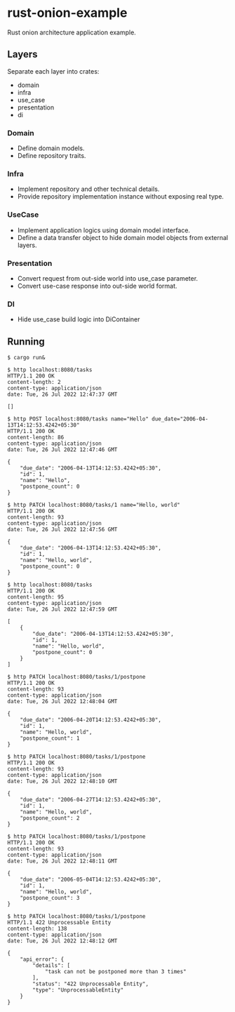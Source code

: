 # rust-onion-example

Rust onion architecture application example.

## Layers

Separate each layer into crates:

- domain
- infra
- use_case
- presentation
- di

### Domain

- Define domain models.
- Define repository traits.

### Infra

- Implement repository and other technical details.
- Provide repository implementation instance without exposing real type.

### UseCase

- Implement application logics using domain model interface.
- Define a data transfer object to hide domain model objects from external layers.

### Presentation

- Convert request from out-side world into use_case parameter.
- Convert use-case response into out-side world format.

### DI

- Hide use_case build logic into DiContainer

## Running

```shell
$ cargo run&

$ http localhost:8080/tasks
HTTP/1.1 200 OK
content-length: 2
content-type: application/json
date: Tue, 26 Jul 2022 12:47:37 GMT

[]

$ http POST localhost:8080/tasks name="Hello" due_date="2006-04-13T14:12:53.4242+05:30"
HTTP/1.1 200 OK
content-length: 86
content-type: application/json
date: Tue, 26 Jul 2022 12:47:46 GMT

{
    "due_date": "2006-04-13T14:12:53.4242+05:30",
    "id": 1,
    "name": "Hello",
    "postpone_count": 0
}

$ http PATCH localhost:8080/tasks/1 name="Hello, world"
HTTP/1.1 200 OK
content-length: 93
content-type: application/json
date: Tue, 26 Jul 2022 12:47:56 GMT

{
    "due_date": "2006-04-13T14:12:53.4242+05:30",
    "id": 1,
    "name": "Hello, world",
    "postpone_count": 0
}

$ http localhost:8080/tasks
HTTP/1.1 200 OK
content-length: 95
content-type: application/json
date: Tue, 26 Jul 2022 12:47:59 GMT

[
    {
        "due_date": "2006-04-13T14:12:53.4242+05:30",
        "id": 1,
        "name": "Hello, world",
        "postpone_count": 0
    }
]

$ http PATCH localhost:8080/tasks/1/postpone
HTTP/1.1 200 OK
content-length: 93
content-type: application/json
date: Tue, 26 Jul 2022 12:48:04 GMT

{
    "due_date": "2006-04-20T14:12:53.4242+05:30",
    "id": 1,
    "name": "Hello, world",
    "postpone_count": 1
}

$ http PATCH localhost:8080/tasks/1/postpone
HTTP/1.1 200 OK
content-length: 93
content-type: application/json
date: Tue, 26 Jul 2022 12:48:10 GMT

{
    "due_date": "2006-04-27T14:12:53.4242+05:30",
    "id": 1,
    "name": "Hello, world",
    "postpone_count": 2
}

$ http PATCH localhost:8080/tasks/1/postpone
HTTP/1.1 200 OK
content-length: 93
content-type: application/json
date: Tue, 26 Jul 2022 12:48:11 GMT

{
    "due_date": "2006-05-04T14:12:53.4242+05:30",
    "id": 1,
    "name": "Hello, world",
    "postpone_count": 3
}

$ http PATCH localhost:8080/tasks/1/postpone
HTTP/1.1 422 Unprocessable Entity
content-length: 138
content-type: application/json
date: Tue, 26 Jul 2022 12:48:12 GMT

{
    "api_error": {
        "details": [
            "task can not be postponed more than 3 times"
        ],
        "status": "422 Unprocessable Entity",
        "type": "UnprocessableEntity"
    }
}
```
